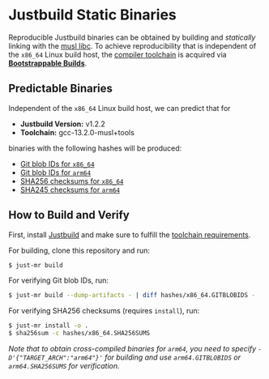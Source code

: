# Justbuild Static Binaries

Reproducible Justbuild binaries can be obtained by building and *statically*
linking with the [musl libc](https://musl.libc.org/). To achieve reproducibility
that is independent of the `x86_64` Linux build host, the
[compiler toolchain](https://github.com/just-buildsystem/bootstrappable-toolchain)
is acquired via [**Bootstrappable Builds**](https://bootstrappable.org/).

## Predictable Binaries

Independent of the `x86_64` Linux build host, we can predict that for

- **Justbuild Version:** v1.2.2
- **Toolchain:** gcc-13.2.0-musl+tools

binaries with the following hashes will be produced:

- [Git blob IDs for `x86_64`](hashes/x86_64.GITBLOBIDS)
- [Git blob IDs for `arm64`](hashes/arm64.GITBLOBIDS)
- [SHA256 checksums for `x86_64`](hashes/x86_64.SHA256SUMS)
- [SHA245 checksums for `arm64`](hashes/arm64.SHA256SUMS)

## How to Build and Verify

First, install [Justbuild](https://github.com/just-buildsystem/justbuild) and
make sure to fulfill the
[toolchain requirements](https://github.com/just-buildsystem/bootstrappable-toolchain#initial-requirements).

For building, clone this repository and run:

``` sh
$ just-mr build
```

For verifying Git blob IDs, run:

``` sh
$ just-mr build --dump-artifacts - | diff hashes/x86_64.GITBLOBIDS -
```

For verifying SHA256 checksums (requires `install`), run:

``` sh
$ just-mr install -o .
$ sha256sum -c hashes/x86_64.SHA256SUMS
```

*Note that to obtain cross-compiled binaries for `arm64`, you need to specify
`-D'{"TARGET_ARCH":"arm64"}'` for building and use `arm64.GITBLOBIDS` or
`arm64.SHA256SUMS` for verification.*
